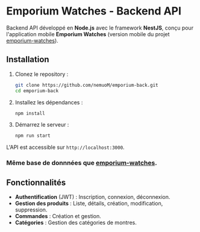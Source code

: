 # Emporium Watches - Backend API

Backend API développé en **Node.js** avec le framework **NestJS**, conçu pour l'application mobile **Emporium Watches** (version mobile du projet [emporium-watches](https://github.com/nemuoM/emporium-watches)).

## Installation

1. Clonez le repository :

   ```bash
   git clone https://github.com/nemuoM/emporium-back.git
   cd emporium-back
   ```

2. Installez les dépendances :

   ```bash
   npm install
   ```

3. Démarrez le serveur :

   ```bash
   npm run start
   ```

L'API est accessible sur `http://localhost:3000`.

### Même base de donnnées que [emporium-watches](https://github.com/nemuoM/emporium-watches).

## Fonctionnalités

- **Authentification** (JWT) : Inscription, connexion, déconnexion.
- **Gestion des produits** : Liste, détails, création, modification, suppression.
- **Commandes** : Création et gestion.
- **Catégories** : Gestion des catégories de montres.
